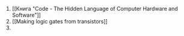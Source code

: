 1. [[Книга "Code - The Hidden Language of Computer Hardware and Software"]]
2. [[Making logic gates from transistors]]
3. 